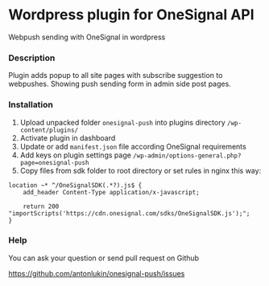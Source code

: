 # Wordpress plugin for OneSignal API #

Webpush sending with OneSignal in wordpress

### Description ###

Plugin adds popup to all site pages with subscribe suggestion to webpushes.
Showing push sending form in admin side post pages.

### Installation ###

1. Upload unpacked folder `onesignal-push` into plugins directory `/wp-content/plugins/`
2. Activate plugin in dashboard
3. Update or add `manifest.json` file according OneSignal requirements
4. Add keys on plugin settings page `/wp-admin/options-general.php?page=onesignal-push`
5. Copy files from sdk folder to root directory or set rules in nginx this way:

```
location ~* ^/OneSignalSDK(.*?).js$ {
    add_header Content-Type application/x-javascript;

    return 200 "importScripts('https://cdn.onesignal.com/sdks/OneSignalSDK.js');";
}
```

### Help ###

You can ask your question or send pull request on Github

https://github.com/antonlukin/onesignal-push/issues
